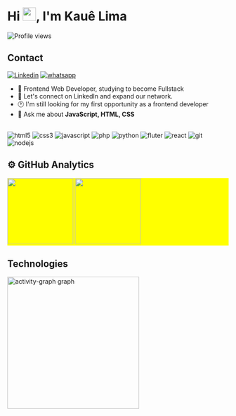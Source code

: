 <h1 align="left">Hi <img src="https://raw.githubusercontent.com/kaueMarques/kaueMarques/master/hi.gif" height="30px">, I'm Kauê Lima</h1>
<p align="left"> <img src="https://komarev.com/ghpvc/?username=KaueACLima&color=yellow" alt="Profile views" /> </p>

## Contact

[![Linkedin](https://img.shields.io/badge/LinkedIn-0077B5?style=for-the-badge&logo=linkedin&logoColor=white)](https://www.linkedin.com/in/kaue-acl/)
[![whatsapp](https://img.shields.io/badge/WhatsApp-25D366?style=for-the-badge&logo=whatsapp&logoColor=white)](https://wa.me/5511993106261)
-  🚀 Frontend Web Developer, studying to become Fullstack
-  🔗 Let's connect on LinkedIn and expand our network.
- 🕐 I'm still looking for my first opportunity as a frontend developer
- 💬 Ask me about **JavaScript, HTML, CSS**

<h2></h2>

<div style:"display: inline-block">
   <img align="center" alt="html5" src="https://img.shields.io/badge/HTML5-E34F26?style=for-the-badge&logo=html5&logoColor=white">
   <img align="center" alt="css3" src="https://img.shields.io/badge/CSS3-1572B6?style=for-the-badge&logo=css3&logoColor=white">
   <img align="center" alt="javascript" src="https://img.shields.io/badge/JavaScript-F7DF1E?style=for-the-badge&logo=javascript&logoColor=black">
   <img align="center" alt="php" src="https://img.shields.io/badge/PHP-777BB4?style=for-the-badge&logo=php&logoColor=white">
   <img align="center" alt="python" src="https://img.shields.io/badge/Python-3776AB?style=for-the-badge&logo=python&logoColor=white">  
   <img align="center" alt="fluter" src="https://img.shields.io/badge/Flutter-02569B?style=for-the-badge&logo=flutter&logoColor=white">
   <img align="center" alt="react" src="https://img.shields.io/badge/React-20232A?style=for-the-badge&logo=react&logoColor=61DAFB">
   <img align="center" alt="git" src="https://img.shields.io/badge/GIT-E44C30?style=for-the-badge&logo=git&logoColor=white">
   <img align="center" alt="nodejs" src="https://img.shields.io/badge/Node.js-43853D?style=for-the-badge&logo=node.js&logoColor=white">
</div>

## ⚙️ GitHub Analytics

   <p align="left" style="background:yellow">
   <img height="150em" src="https://github-readme-stats.vercel.app/api?username=KaueACLima&show_icons=true&theme=radical&include_all_commits=true&count_private=true"/>
   <img height="150em" src="https://github-readme-stats.vercel.app/api/top-langs/?username=KaueACLima&layout=compact&langs_count=6&theme=tokyonight"/>


## Technologies

<img src="https://github-readme-activity-graph.vercel.app/graph?username=KaueACLima&amp;radius=16&amp;theme=github-dark&amp;area=true&amp;order=5&amp;custom_title=Gr%C3%A1fico%20de%20Contribui%C3%A7%C3%A3o" height="300" alt="activity-graph graph" data-canonical-src="https://github-readme-activity-graph.vercel.app/graph?username=KaueACLima&amp;radius=16&amp;theme=github-dark&amp;area=true&amp;order=5&amp;custom_title=Gr%C3%A1fico%20de%20Contribui%C3%A7%C3%A3o" style="max-width: 100%;">
